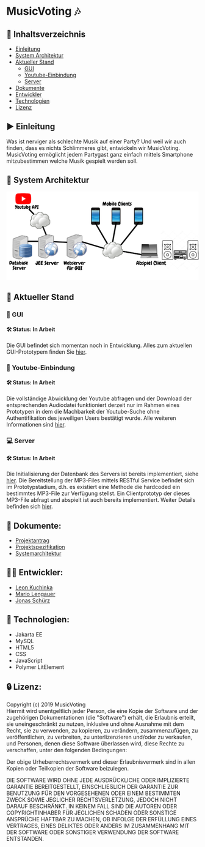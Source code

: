 # MusicVoting :notes:

## :bookmark_tabs: Inhaltsverzeichnis
- [Einleitung](#arrow_forward-einleitung)
- [System Architektur](#ferris_wheel-system-architektur)
- [Aktueller Stand](#hammer-aktueller-stand)
  - [GUI](#iphone-gui)
  - [Youtube-Einbindung](#musical_note-youtube-einbindung)
  - [Server](#computer-server)
- [Dokumente](#closed_book-dokumente)
- [Entwickler](#guardsman-entwickler)
- [Technologien](#wrench-technologien)
- [Lizenz](#lock-lizenz)

## :arrow_forward: Einleitung
Was ist nerviger als schlechte Musik auf einer Party? Und weil wir auch finden, dass es nichts Schlimmeres gibt, entwickeln wir MusicVoting. MusicVoting ermöglicht jedem Partygast ganz einfach mittels Smartphone mitzubestimmen welche Musik gespielt werden soll.


## :ferris_wheel: System Architektur
![sysarch](/img/systemarchitektur.png)

## :hammer: Aktueller Stand

### :iphone: GUI
#### 🛠 Status: In Arbeit
Die GUI befindet sich momentan noch in Entwicklung. Alles zum aktuellen GUI-Prototypem finden Sie [hier](/GUI_Prototype/my-app).

### :musical_note: Youtube-Einbindung
#### 🛠 Status: In Arbeit
Die vollständige Abwicklung der Youtube abfragen und der Download der entsprechenden Audiodatei funktioniert derzeit nur im Rahmen eines Prototypen in dem die Machbarkeit der Youtube-Suche ohne Authentifikation des jeweiligen Users bestätigt wurde. Alle weiteren Informationen sind [hier](/Youtube-Server-Prototyp).

### :computer: Server
#### 🛠 Status: In Arbeit
Die Initialisierung der Datenbank des Servers ist bereits implementiert, siehe [hier](/Initialize_Database/Start_RF_new). Die Bereitstellung der MP3-Files mittels RESTful Service befindet sich im Prototypstadium, d.h. es existiert eine Methode die hardcoded ein bestimmtes MP3-File zur Verfügung stellst. Ein Clientprototyp der dieses MP3-File abfragt und abspielt ist auch bereits implementiert. Weiter Details befinden sich [hier](/Abspiel%20Server-Client%20Prototyp).

##  :closed_book: Dokumente:

- [Projektantrag](docs/Projektantrag.pdf)
- [Projektspezifikation](docs/projektspezifikation.md)
- [Systemarchitektur](/img/systemarchitektur.png)


## :guardsman: Entwickler:
- [Leon Kuchinka](https://github.com/leonkuchinka)
- [Mario Lengauer](https://github.com/lengauermario)
- [Jonas Schürz](https://github.com/jonasschuerz)

## :wrench: Technologien:

- Jakarta EE
- MySQL
- HTML5
- CSS
- JavaScript
- Polymer LitElement


## :lock: Lizenz:

Copyright (c) 2019 MusicVoting </br>
Hiermit wird unentgeltlich jeder Person, die eine Kopie der Software und der zugehörigen Dokumentationen (die "Software") erhält, die Erlaubnis erteilt, sie uneingeschränkt zu nutzen, inklusive und ohne Ausnahme mit dem Recht, sie zu verwenden, zu kopieren, zu verändern, zusammenzufügen, zu veröffentlichen, zu verbreiten, zu unterlizenzieren und/oder zu verkaufen, und Personen, denen diese Software überlassen wird, diese Rechte zu verschaffen, unter den folgenden Bedingungen:

Der obige Urheberrechtsvermerk und dieser Erlaubnisvermerk sind in allen Kopien oder Teilkopien der Software beizulegen.

DIE SOFTWARE WIRD OHNE JEDE AUSDRÜCKLICHE ODER IMPLIZIERTE GARANTIE BEREITGESTELLT, EINSCHLIEẞLICH DER GARANTIE ZUR BENUTZUNG FÜR DEN VORGESEHENEN ODER EINEM BESTIMMTEN ZWECK SOWIE JEGLICHER RECHTSVERLETZUNG, JEDOCH NICHT DARAUF BESCHRÄNKT. IN KEINEM FALL SIND DIE AUTOREN ODER COPYRIGHTINHABER FÜR JEGLICHEN SCHADEN ODER SONSTIGE ANSPRÜCHE HAFTBAR ZU MACHEN, OB INFOLGE DER ERFÜLLUNG EINES VERTRAGES, EINES DELIKTES ODER ANDERS IM ZUSAMMENHANG MIT DER SOFTWARE ODER SONSTIGER VERWENDUNG DER SOFTWARE ENTSTANDEN.


